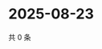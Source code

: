 # 2025-08-23

共 0 条

<!-- BEGIN ZHIHUVIDEO -->
<!-- 最后更新时间 Sat Aug 23 2025 14:15:10 GMT+0800 (China Standard Time) -->

<!-- END ZHIHUVIDEO -->

